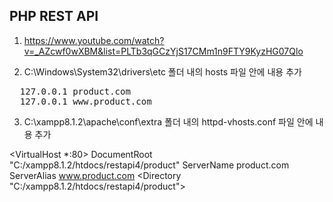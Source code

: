 ## PHP REST API

1. <https://www.youtube.com/watch?v=_AZcwf0wXBM&list=PLTb3qGCzYjS17CMm1n9FTY9KyzHG07Qlo>

2. C:\Windows\System32\drivers\etc 폴더 내의 hosts 파일 안에 내용 추가 <br>
<pre>
  127.0.0.1 product.com
  127.0.0.1 www.product.com
</pre>

3. C:\xampp8.1.2\apache\conf\extra 폴더 내의 httpd-vhosts.conf 파일 안에 내용 추가 <br>

<VirtualHost \*:80>
DocumentRoot "C:/xampp8.1.2/htdocs/restapi4/product"
ServerName product.com
ServerAlias www.product.com
<Directory "C:/xampp8.1.2/htdocs/restapi4/product">
</Directory>
</VirtualHost>
